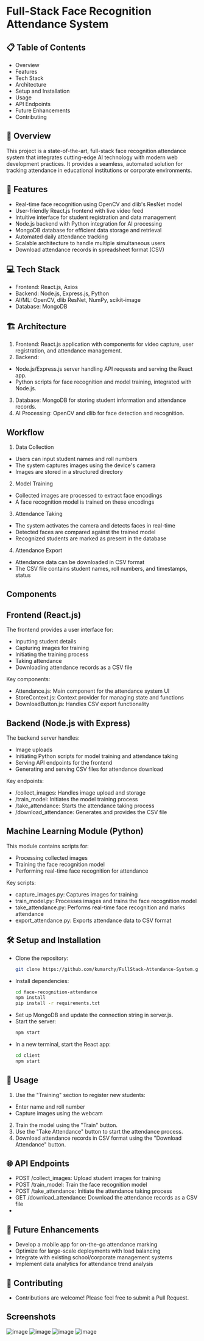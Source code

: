 # Full-Stack Face Recognition Attendance System

## 📋 Table of Contents

- Overview
- Features
- Tech Stack
- Architecture
- Setup and Installation
- Usage
- API Endpoints
- Future Enhancements
- Contributing

## 🌟 Overview

This project is a state-of-the-art, full-stack face recognition attendance system that integrates cutting-edge AI technology with modern web development practices. It provides a seamless, automated solution for tracking attendance in educational institutions or corporate environments.

## 🚀 Features

- Real-time face recognition using OpenCV and dlib's ResNet model
- User-friendly React.js frontend with live video feed
- Intuitive interface for student registration and data management
- Node.js backend with Python integration for AI processing
- MongoDB database for efficient data storage and retrieval
- Automated daily attendance tracking 
- Scalable architecture to handle multiple simultaneous users
- Download attendance records in spreadsheet format (CSV)

## 💻 Tech Stack

- Frontend: React.js, Axios
- Backend: Node.js, Express.js, Python
- AI/ML: OpenCV, dlib ResNet, NumPy, scikit-image
- Database: MongoDB

## 🏗 Architecture

1. Frontend: React.js application with components for video capture, user registration, and attendance management.
2. Backend:
  - Node.js/Express.js server handling API requests and serving the React app.
  - Python scripts for face recognition and model training, integrated with Node.js.
3. Database: MongoDB for storing student information and attendance records.
4. AI Processing: OpenCV and dlib for face detection and recognition.

## Workflow
1. Data Collection
- Users can input student names and roll numbers
- The system captures images using the device's camera
- Images are stored in a structured directory
2. Model Training
- Collected images are processed to extract face encodings
- A face recognition model is trained on these encodings
3. Attendance Taking
- The system activates the camera and detects faces in real-time
- Detected faces are compared against the trained model
- Recognized students are marked as present in the database
4. Attendance Export
- Attendance data can be downloaded in CSV format
- The CSV file contains student names, roll numbers, and timestamps, status
  
## Components
## Frontend (React.js)
The frontend provides a user interface for:
- Inputting student details
- Capturing images for training
- Initiating the training process
- Taking attendance
- Downloading attendance records as a CSV file
  
Key components:

- Attendance.js: Main component for the attendance system UI
- StoreContext.js: Context provider for managing state and functions
- DownloadButton.js: Handles CSV export functionality

## Backend (Node.js with Express)

The backend server handles:
- Image uploads
- Initiating Python scripts for model training and attendance taking
- Serving API endpoints for the frontend
- Generating and serving CSV files for attendance download

Key endpoints:

- /collect_images: Handles image upload and storage
- /train_model: Initiates the model training process
- /take_attendance: Starts the attendance taking process
- /download_attendance: Generates and provides the CSV file

## Machine Learning Module (Python)

This module contains scripts for:

- Processing collected images
- Training the face recognition model
- Performing real-time face recognition for attendance

Key scripts:

- capture_images.py: Captures images for training
- train_model.py: Processes images and trains the face recognition model
- take_attendance.py: Performs real-time face recognition and marks attendance
- export_attendance.py: Exports attendance data to CSV format

## 🛠 Setup and Installation

- Clone the repository:
  ``` bash
  git clone https://github.com/kumarchy/FullStack-Attendance-System.git

- Install dependencies:
  ``` bash
  cd face-recognition-attendance
  npm install
  pip install -r requirements.txt

- Set up MongoDB and update the connection string in server.js.
- Start the server:
  ``` bash
  npm start
- In a new terminal, start the React app:
  ``` bash
  cd client
  npm start

## 📘 Usage

1. Use the "Training" section to register new students:
  - Enter name and roll number
  - Capture images using the webcam
2. Train the model using the "Train" button.
3. Use the "Take Attendance" button to start the attendance process.
4. Download attendance records in CSV format using the "Download Attendance" button.

## 🌐 API Endpoints

- POST /collect_images: Upload student images for training
- POST /train_model: Train the face recognition model
- POST /take_attendance: Initiate the attendance taking process
- GET /download_attendance: Download the attendance records as a CSV file
- 
## 🔮 Future Enhancements

- Develop a mobile app for on-the-go attendance marking
- Optimize for large-scale deployments with load balancing
- Integrate with existing school/corporate management systems
- Implement data analytics for attendance trend analysis

## 🤝 Contributing
- Contributions are welcome! Please feel free to submit a Pull Request.

## Screenshots

![image](https://github.com/kumarchy/FullStack-Attendance-System/blob/c9b36b92cf646ad52528e429b1d194074581dd94/Screenshot%202024-10-12%20005711.png)
![image](https://github.com/kumarchy/FullStack-Attendance-System/blob/main/Screenshot%20From%202025-03-31%2018-50-58.png?raw=true
)
![image](https://github.com/kumarchy/FullStack-Attendance-System/blob/main/Screenshot%20From%202025-03-31%2019-13-16.png?raw=true
)
![image](https://github.com/kumarchy/FullStack-Attendance-System/blob/main/Screenshot%20From%202025-03-31%2019-00-57.png?raw=true
)

